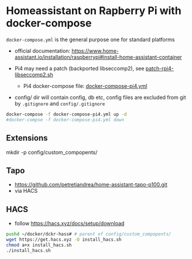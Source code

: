 # Homeassistant on Rapberry Pi with docker-compose


`docker-compose.yml` is the general purpose one for standard platforms

* official documentation: https://www.home-assistant.io/installation/raspberrypi#install-home-assistant-container

* Pi4 may need a patch (backported libseccomp2), see [patch-rpi4-libseccomp2.sh](patch-rpi4-libseccomp2.sh)
    * Pi4 docker-compose file: [docker-compose-pi4.yml](docker-compose-pi4.yml)
* config/ dir will contain config, db etc, config files are excluded from git by `.gitignore` and `config/.gitignore`


```bash
docker-compose -f docker-compose-pi4.yml up -d
#docker-compse -f docker-compose-pi4.yml down
```

## Extensions

mkdir -p config/custom_compopents/

## Tapo

* https://github.com/petretiandrea/home-assistant-tapo-p100.git
* via HACS

## HACS

* follow https://hacs.xyz/docs/setup/download

```bash
pushd ~/docker/dckr-hass# # parent of config/custom_compopents/
wget https://get.hacs.xyz -O install_hacs.sh
chmod a+x install_hacs.sh
./install_hacs.sh
```



